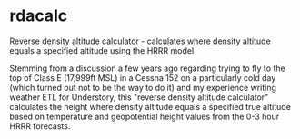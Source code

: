 # rdacalc
Reverse density altitude calculator - calculates where density altitude equals a specified altitude using the HRRR model

Stemming from a discussion a few years ago regarding trying to fly to the top of Class E (17,999ft MSL)
in a Cessna 152 on a particularly cold day (which turned out not to be the way to do it) and my experience
writing weather ETL for Understory, this "reverse density altitude calculator" calculates the height where
density altitude equals a specified true altitude based on temperature and geopotential height values from
the 0-3 hour HRRR forecasts. 

